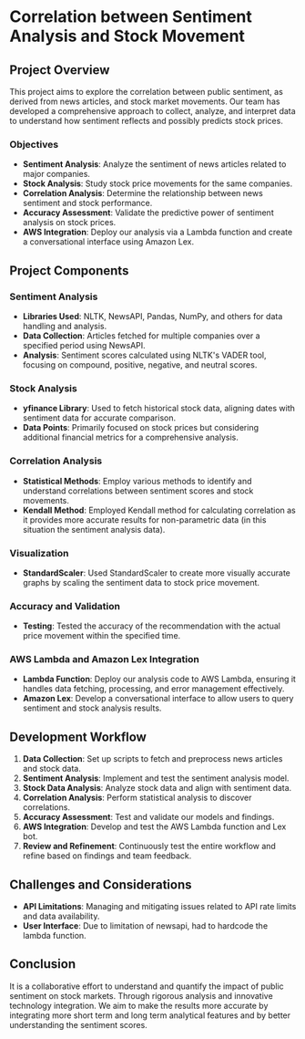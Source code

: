 # Correlation between Sentiment Analysis and Stock Movement

## Project Overview
This project aims to explore the correlation between public sentiment, as derived from news articles, and stock market movements. Our team has developed a comprehensive approach to collect, analyze, and interpret data to understand how sentiment reflects and possibly predicts stock prices.

### Objectives
- **Sentiment Analysis**: Analyze the sentiment of news articles related to major companies.
- **Stock Analysis**: Study stock price movements for the same companies.
- **Correlation Analysis**: Determine the relationship between news sentiment and stock performance.
- **Accuracy Assessment**: Validate the predictive power of sentiment analysis on stock prices.
- **AWS Integration**: Deploy our analysis via a Lambda function and create a conversational interface using Amazon Lex.

## Project Components

### Sentiment Analysis
- **Libraries Used**: NLTK, NewsAPI, Pandas, NumPy, and others for data handling and analysis.
- **Data Collection**: Articles fetched for multiple companies over a specified period using NewsAPI.
- **Analysis**: Sentiment scores calculated using NLTK's VADER tool, focusing on compound, positive, negative, and neutral scores.

### Stock Analysis
- **yfinance Library**: Used to fetch historical stock data, aligning dates with sentiment data for accurate comparison.
- **Data Points**: Primarily focused on stock prices but considering additional financial metrics for a comprehensive analysis.

### Correlation Analysis
- **Statistical Methods**: Employ various methods to identify and understand correlations between sentiment scores and stock movements.
- **Kendall Method**: Employed Kendall method for calculating correlation as it provides more accurate results for non-parametric data (in this situation the sentiment analysis data).

### Visualization
- **StandardScaler**: Used StandardScaler to create more visually accurate graphs by scaling the sentiment data to stock price movement.

### Accuracy and Validation
- **Testing**: Tested the accuracy of the recommendation with the actual price movement within the specified time.

### AWS Lambda and Amazon Lex Integration
- **Lambda Function**: Deploy our analysis code to AWS Lambda, ensuring it handles data fetching, processing, and error management effectively.
- **Amazon Lex**: Develop a conversational interface to allow users to query sentiment and stock analysis results.

## Development Workflow

1. **Data Collection**: Set up scripts to fetch and preprocess news articles and stock data.
2. **Sentiment Analysis**: Implement and test the sentiment analysis model.
3. **Stock Data Analysis**: Analyze stock data and align with sentiment data.
4. **Correlation Analysis**: Perform statistical analysis to discover correlations.
5. **Accuracy Assessment**: Test and validate our models and findings.
6. **AWS Integration**: Develop and test the AWS Lambda function and Lex bot.
7. **Review and Refinement**: Continuously test the entire workflow and refine based on findings and team feedback.

## Challenges and Considerations

- **API Limitations**: Managing and mitigating issues related to API rate limits and data availability.
- **User Interface**: Due to limitation of newsapi, had to hardcode the lambda function.

## Conclusion

It is a collaborative effort to understand and quantify the impact of public sentiment on stock markets. Through rigorous analysis and innovative technology integration. We aim to make the results more accurate by integrating more short term and long term analytical features and by better understanding the sentiment scores.

